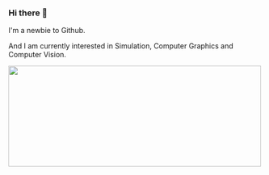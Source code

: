 ### Hi there 👋

I'm a newbie to Github.

And I am currently interested in Simulation, Computer Graphics and Computer Vision.

<img src="https://github-readme-stats.vercel.app/api?username=Sicheng-Wei" width="500" height="200"/>
